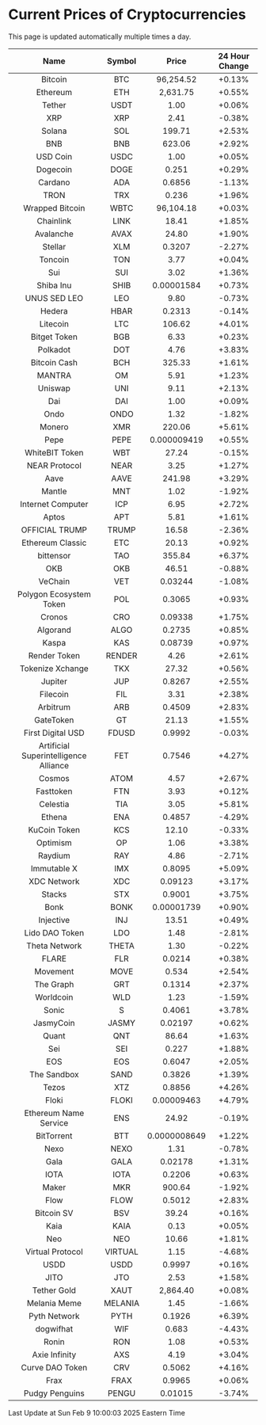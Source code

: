# Current Prices of Cryptocurrencies
This page is updated automatically multiple times a day.

| Name | Symbol | Price | 24 Hour Change |
| :---: |:---:| :---: | :---: |
| Bitcoin | BTC | 96,254.52 | +0.13% |
| Ethereum | ETH | 2,631.75 | +0.55% |
| Tether | USDT | 1.00 | +0.06% |
| XRP | XRP | 2.41 | -0.38% |
| Solana | SOL | 199.71 | +2.53% |
| BNB | BNB | 623.06 | +2.92% |
| USD Coin | USDC | 1.00 | +0.05% |
| Dogecoin | DOGE | 0.251 | +0.29% |
| Cardano | ADA | 0.6856 | -1.13% |
| TRON | TRX | 0.236 | +1.96% |
| Wrapped Bitcoin | WBTC | 96,104.18 | +0.03% |
| Chainlink | LINK | 18.41 | +1.85% |
| Avalanche | AVAX | 24.80 | +1.90% |
| Stellar | XLM | 0.3207 | -2.27% |
| Toncoin | TON | 3.77 | +0.04% |
| Sui | SUI | 3.02 | +1.36% |
| Shiba Inu | SHIB | 0.00001584 | +0.73% |
| UNUS SED LEO | LEO | 9.80 | -0.73% |
| Hedera | HBAR | 0.2313 | -0.14% |
| Litecoin | LTC | 106.62 | +4.01% |
| Bitget Token | BGB | 6.33 | +0.23% |
| Polkadot | DOT | 4.76 | +3.83% |
| Bitcoin Cash | BCH | 325.33 | +1.61% |
| MANTRA | OM | 5.91 | +1.23% |
| Uniswap | UNI | 9.11 | +2.13% |
| Dai | DAI | 1.00 | +0.09% |
| Ondo | ONDO | 1.32 | -1.82% |
| Monero | XMR | 220.06 | +5.61% |
| Pepe | PEPE | 0.000009419 | +0.55% |
| WhiteBIT Token | WBT | 27.24 | -0.15% |
| NEAR Protocol | NEAR | 3.25 | +1.27% |
| Aave | AAVE | 241.98 | +3.29% |
| Mantle | MNT | 1.02 | -1.92% |
| Internet Computer | ICP | 6.95 | +2.72% |
| Aptos | APT | 5.81 | +1.61% |
| OFFICIAL TRUMP | TRUMP | 16.58 | -2.36% |
| Ethereum Classic | ETC | 20.13 | +0.92% |
| bittensor | TAO | 355.84 | +6.37% |
| OKB | OKB | 46.51 | -0.88% |
| VeChain | VET | 0.03244 | -1.08% |
| Polygon Ecosystem Token | POL | 0.3065 | +0.93% |
| Cronos | CRO | 0.09338 | +1.75% |
| Algorand | ALGO | 0.2735 | +0.85% |
| Kaspa | KAS | 0.08739 | +0.97% |
| Render Token | RENDER | 4.26 | +2.61% |
| Tokenize Xchange | TKX | 27.32 | +0.56% |
| Jupiter | JUP | 0.8267 | +2.55% |
| Filecoin | FIL | 3.31 | +2.38% |
| Arbitrum | ARB | 0.4509 | +2.83% |
| GateToken | GT | 21.13 | +1.55% |
| First Digital USD | FDUSD | 0.9992 | -0.03% |
| Artificial Superintelligence Alliance | FET | 0.7546 | +4.27% |
| Cosmos | ATOM | 4.57 | +2.67% |
| Fasttoken | FTN | 3.93 | +0.12% |
| Celestia | TIA | 3.05 | +5.81% |
| Ethena | ENA | 0.4857 | -4.29% |
| KuCoin Token | KCS | 12.10 | -0.33% |
| Optimism | OP | 1.06 | +3.38% |
| Raydium | RAY | 4.86 | -2.71% |
| Immutable X | IMX | 0.8095 | +5.09% |
| XDC Network | XDC | 0.09123 | +3.17% |
| Stacks | STX | 0.9001 | +3.75% |
| Bonk | BONK | 0.00001739 | +0.90% |
| Injective | INJ | 13.51 | +0.49% |
| Lido DAO Token | LDO | 1.48 | -2.81% |
| Theta Network | THETA | 1.30 | -0.22% |
| FLARE | FLR | 0.0214 | +0.38% |
| Movement | MOVE | 0.534 | +2.54% |
| The Graph | GRT | 0.1314 | +2.37% |
| Worldcoin | WLD | 1.23 | -1.59% |
| Sonic | S | 0.4061 | +3.78% |
| JasmyCoin | JASMY | 0.02197 | +0.62% |
| Quant | QNT | 86.64 | +1.63% |
| Sei | SEI | 0.227 | +1.88% |
| EOS | EOS | 0.6047 | +2.05% |
| The Sandbox | SAND | 0.3826 | +1.39% |
| Tezos | XTZ | 0.8856 | +4.26% |
| Floki | FLOKI | 0.00009463 | +4.79% |
| Ethereum Name Service | ENS | 24.92 | -0.19% |
| BitTorrent | BTT | 0.0000008649 | +1.22% |
| Nexo | NEXO | 1.31 | -0.78% |
| Gala | GALA | 0.02178 | +1.31% |
| IOTA | IOTA | 0.2206 | +0.63% |
| Maker | MKR | 900.64 | -1.92% |
| Flow | FLOW | 0.5012 | +2.83% |
| Bitcoin SV | BSV | 39.24 | +0.16% |
| Kaia | KAIA | 0.13 | +0.05% |
| Neo | NEO | 10.66 | +1.81% |
| Virtual Protocol | VIRTUAL | 1.15 | -4.68% |
| USDD | USDD | 0.9997 | +0.16% |
| JITO | JTO | 2.53 | +1.58% |
| Tether Gold | XAUT | 2,864.40 | +0.08% |
| Melania Meme | MELANIA | 1.45 | -1.66% |
| Pyth Network | PYTH | 0.1926 | +6.39% |
| dogwifhat | WIF | 0.683 | -4.43% |
| Ronin | RON | 1.08 | +0.53% |
| Axie Infinity | AXS | 4.19 | +3.04% |
| Curve DAO Token | CRV | 0.5062 | +4.16% |
| Frax | FRAX | 0.9965 | +0.06% |
| Pudgy Penguins | PENGU | 0.01015 | -3.74% |

Last Update at Sun Feb  9 10:00:03 2025 Eastern Time